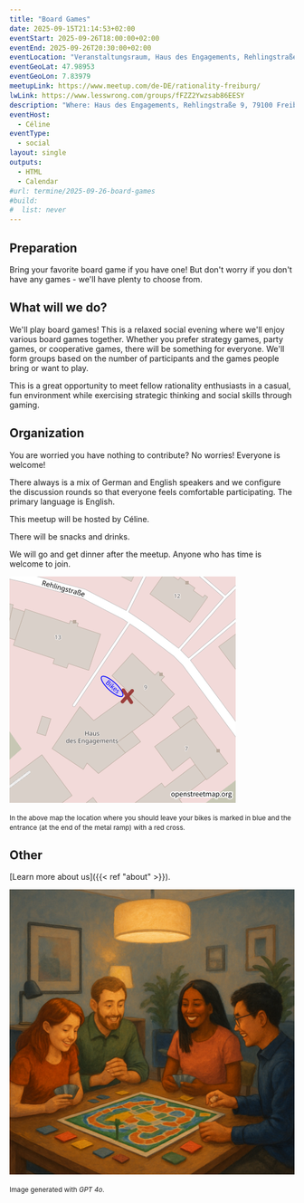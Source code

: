 ```yaml
---
title: "Board Games"
date: 2025-09-15T21:14:53+02:00
eventStart: 2025-09-26T18:00:00+02:00
eventEnd: 2025-09-26T20:30:00+02:00
eventLocation: "Veranstaltungsraum, Haus des Engagements, Rehlingstraße 9, 79100 Freiburg"
eventGeoLat: 47.98953
eventGeoLon: 7.83979
meetupLink: https://www.meetup.com/de-DE/rationality-freiburg/
lwLink: https://www.lesswrong.com/groups/fFZZ2Ywzsab86EESY
description: "Where: Haus des Engagements, Rehlingstraße 9, 79100 Freiburg. When: Friday, September 26th 2025 at 18:00 hours CEST."
eventHost:
  - Céline
eventType:
  - social
layout: single
outputs:
  - HTML
  - Calendar
#url: termine/2025-09-26-board-games
#build:
#  list: never
---
```



## Preparation

Bring your favorite board game if you have one! But don't worry if you don't have any games - we'll have plenty to choose from.


## What will we do?

We'll play board games! This is a relaxed social evening where we'll enjoy various board games together. Whether you prefer strategy games, party games, or cooperative games, there will be something for everyone. We'll form groups based on the number of participants and the games people bring or want to play.

This is a great opportunity to meet fellow rationality enthusiasts in a casual, fun environment while exercising strategic thinking and social skills through gaming.


## Organization

You are worried you have nothing to contribute? No worries! Everyone is
welcome!

There always is a mix of German and English speakers and we configure the
discussion rounds so that everyone feels comfortable participating. The primary
language is English.

This meetup will be hosted by Céline.

There will be snacks and drinks.

We will go and get dinner after the meetup. Anyone who has time is welcome to
join.

![Location (Veranstaltungsraum, Haus des Engagements)](/images/hde-new-building-2.png)

<small>In the above map the location where you should leave your bikes is marked
in blue and the entrance (at the end of the metal ramp) with a red cross.</small>


## Other

[Learn more about us]({{< ref "about" >}}).

![People playing board games around a table in a cozy modern room](cover.png "People playing board games around a table in a cozy modern room")

<small>Image generated with _GPT 4o_.</small>
